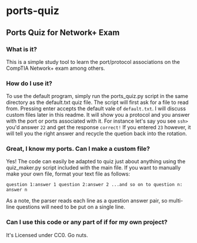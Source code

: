 # ports-quiz
## Ports Quiz for Network+ Exam

### What is it?
This is a simple study tool to learn the port/protocol associations on the CompTIA Network+ exam among others. 

### How do I use it?
To use the default program, simply run the ports_quiz.py script in the same directory as the default.txt quiz file. The script will first ask for a file to read from. Pressing enter accepts the default vale of `default.txt`. I will discuss custom files later in this readme.
It will show you a protocol and you answer with the port or ports associated with it.
For instance let's say you see
`ssh>`
you'd answer `22` and get the response `correct!`
If you entered `23` however, it will tell you the right answer and recycle the quetion back into the rotation.

### Great, I know my ports. Can I make a custom file?
Yes! The code can easily be adapted to quiz just about anything using the quiz_maker.py script included with the main file. If you want to manually make your own file, format your text file as follows:

`question 1:answer 1
question 2:answer 2
...and so on to question n: answer n`

As a note, the parser reads each line as a question answer pair, so multi-line questions will need to be put on a single line.

### Can I use this code or any part of if for my own project?
It's Licensed under CC0. Go nuts. 
